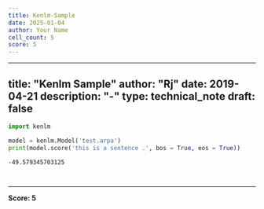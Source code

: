 ```yaml
---
title: Kenlm-Sample
date: 2025-01-04
author: Your Name
cell_count: 5
score: 5
---
```


---
title: "Kenlm Sample"
author: "Rj"
date: 2019-04-21
description: "-"
type: technical_note
draft: false
---

```python
import kenlm
```


```python
model = kenlm.Model('test.arpa')
print(model.score('this is a sentence .', bos = True, eos = True))
```

    -49.579345703125



```python

```


```python

```


---
**Score: 5**
